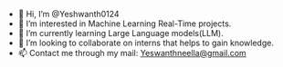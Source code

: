 - 👋 Hi, I’m @Yeshwanth0124
- 👀 I’m interested in Machine Learning Real-Time projects.
- 🌱 I’m currently learning Large Language models(LLM).
- 💞️ I’m looking to collaborate on interns that helps to gain knowledge.
- 📫 Contact me through my mail: Yeswanthneella@gmail.com
